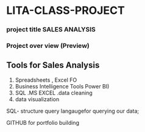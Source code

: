 # LITA-CLASS-PROJECT

### project title SALES ANALYSIS 
### Project over view (Preview)

## Tools for Sales Analysis

1. Spreadsheets , Excel FO
3. Business Intelligence Tools Power BI)
4. SQL
 .MS EXCEL
.data cleaning
2. data visualization

  SQL- structure query langaugefor querying our data;

 GITHUB for portfolio building 




